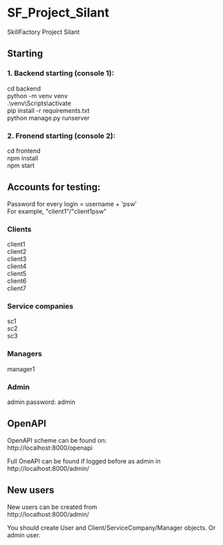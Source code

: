 # SF_Project_Silant
SkillFactory Project Silant  

## Starting 

### 1. Backend starting (console 1):  
  
cd backend  
python -m venv venv  
.\venv\Scripts\activate  
pip install -r requirements.txt  
python manage.py runserver

### 2. Fronend starting (console 2):  
cd frontend  
npm install  
npm start  
  
## Accounts for testing: 
Password for every login = username + 'psw'  
For example, "client1"/"client1psw"  
  
### Clients  
client1  
client2  
client3  
client4  
client5  
client6  
client7  
  
### Service companies
sc1  
sc2  
sc3  
  
### Managers 
manager1 

### Admin  
admin
password: admin

## OpenAPI  
OpenAPI scheme can be found on:  
http://localhost:8000/openapi  
  
Full OneAPI can be found if logged before as admin in http://localhost:8000/admin/

## New users
New users can be created from  
http://localhost:8000/admin/  

You should create User and Client/ServiceCompany/Manager objects. Or admin user.  